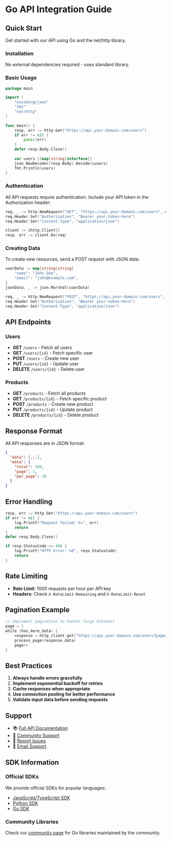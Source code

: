 # Go API Integration Guide

## Quick Start

Get started with our API using Go and the net/http library.

### Installation

No external dependencies required - uses standard library.

### Basic Usage

```go
package main

import (
    "encoding/json"
    "fmt"
    "net/http"
)

func main() {
    resp, err := http.Get("https://api.your-domain.com/users")
    if err != nil {
        panic(err)
    }
    defer resp.Body.Close()
    
    var users []map[string]interface{}
    json.NewDecoder(resp.Body).Decode(&users)
    fmt.Println(users)
}
```

### Authentication

All API requests require authentication. Include your API token in the Authorization header:

```go
req, _ := http.NewRequest("GET", "https://api.your-domain.com/users", nil)
req.Header.Set("Authorization", "Bearer your-token-here")
req.Header.Set("Content-Type", "application/json")

client := &http.Client{}
resp, err := client.Do(req)
```

### Creating Data

To create new resources, send a POST request with JSON data:

```go
userData := map[string]string{
    "name": "John Doe",
    "email": "john@example.com",
}
jsonData, _ := json.Marshal(userData)

req, _ := http.NewRequest("POST", "https://api.your-domain.com/users", bytes.NewBuffer(jsonData))
req.Header.Set("Authorization", "Bearer your-token-here")
req.Header.Set("Content-Type", "application/json")
```

## API Endpoints

### Users
- **GET** `/users` - Fetch all users
- **GET** `/users/{id}` - Fetch specific user
- **POST** `/users` - Create new user
- **PUT** `/users/{id}` - Update user
- **DELETE** `/users/{id}` - Delete user

### Products
- **GET** `/products` - Fetch all products
- **GET** `/products/{id}` - Fetch specific product  
- **POST** `/products` - Create new product
- **PUT** `/products/{id}` - Update product
- **DELETE** `/products/{id}` - Delete product

## Response Format

All API responses are in JSON format:

```json
{
  "data": [...],
  "meta": {
    "total": 100,
    "page": 1,
    "per_page": 20
  }
}
```

## Error Handling

```go
resp, err := http.Get("https://api.your-domain.com/users")
if err != nil {
    log.Printf("Request failed: %v", err)
    return
}
defer resp.Body.Close()

if resp.StatusCode >= 400 {
    log.Printf("HTTP Error: %d", resp.StatusCode)
    return
}
```

## Rate Limiting

- **Rate Limit**: 1000 requests per hour per API key
- **Headers**: Check `X-RateLimit-Remaining` and `X-RateLimit-Reset`

## Pagination Example

```go
// Implement pagination to handle large datasets
page = 1
while (has_more_data) {
    response = http_client.get("https://api.your-domain.com/users?page=" + page)
    process_page(response.data)
    page++
}
```

## Best Practices

1. **Always handle errors gracefully**
2. **Implement exponential backoff for retries**
3. **Cache responses when appropriate** 
4. **Use connection pooling for better performance**
5. **Validate input data before sending requests**

## Support

- 📚 [Full API Documentation](https://docs.your-domain.com)
- 💬 [Community Support](https://community.your-domain.com)
- 🐛 [Report Issues](https://github.com/your-org/api-issues)
- 📧 [Email Support](mailto:support@your-domain.com)

## SDK Information

### Official SDKs

We provide official SDKs for popular languages:
- [JavaScript/TypeScript SDK](https://npm.com/@your-org/api-sdk)
- [Python SDK](https://pypi.org/project/your-org-api/)
- [Go SDK](https://github.com/your-org/go-sdk)

### Community Libraries

Check our [community page](https://community.your-domain.com/sdks) for Go libraries maintained by the community.
